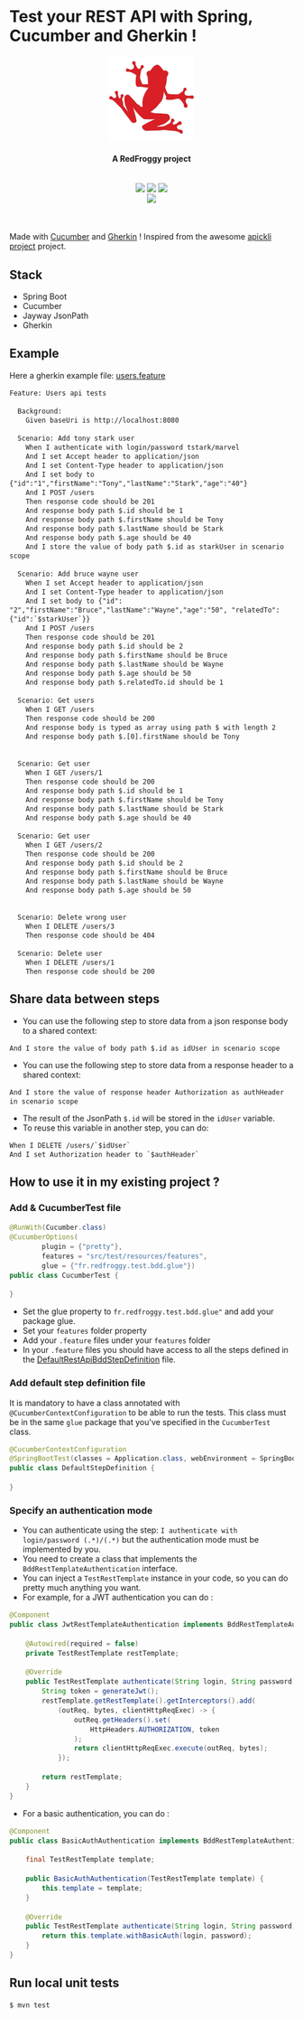 # Test your REST API with Spring, Cucumber and Gherkin !

<div align="center">
  <a name="logo" href="https://www.redfroggy.fr"><img src="src/main/resources/images/logo.png" alt="RedFroggy"></a>
  <h4 align="center">A RedFroggy project</h4>
</div>
<br/>
<div align="center">
  <a href="https://forthebadge.com"><img src="https://forthebadge.com/images/badges/fuck-it-ship-it.svg"/></a>
  <a href="https://forthebadge.com"><img src="https://forthebadge.com/images/badges/built-with-love.svg"/></a>
<a href="https://forthebadge.com"><img src="https://forthebadge.com/images/badges/made-with-java.svg"/></a>
</div>
<div align="center">
  <a href="https://circleci.com/gh/RedFroggy/spring-cucumber-rest-api"><img src="https://circleci.com/gh/RedFroggy/spring-cucumber-rest-api.svg?style=svg"/></a>
</div>
<br/>
<br/>

Made with [Cucumber](https://cucumber.io/) and [Gherkin](https://cucumber.io/docs/gherkin/) !
Inspired from the awesome [apickli project](https://github.com/apickli/apickli) project.

## Stack
- Spring Boot
- Cucumber
- Jayway JsonPath
- Gherkin

## Example

Here a gherkin example file: [users.feature](src/test/resources/features/users.feature)

```gherkin
Feature: Users api tests

  Background:
    Given baseUri is http://localhost:8080

  Scenario: Add tony stark user
    When I authenticate with login/password tstark/marvel
    And I set Accept header to application/json
    And I set Content-Type header to application/json
    And I set body to {"id":"1","firstName":"Tony","lastName":"Stark","age":"40"}
    And I POST /users
    Then response code should be 201
    And response body path $.id should be 1
    And response body path $.firstName should be Tony
    And response body path $.lastName should be Stark
    And response body path $.age should be 40
    And I store the value of body path $.id as starkUser in scenario scope

  Scenario: Add bruce wayne user
    When I set Accept header to application/json
    And I set Content-Type header to application/json
    And I set body to {"id": "2","firstName":"Bruce","lastName":"Wayne","age":"50", "relatedTo": {"id":`$starkUser`}}
    And I POST /users
    Then response code should be 201
    And response body path $.id should be 2
    And response body path $.firstName should be Bruce
    And response body path $.lastName should be Wayne
    And response body path $.age should be 50
    And response body path $.relatedTo.id should be 1

  Scenario: Get users
    When I GET /users
    Then response code should be 200
    And response body is typed as array using path $ with length 2
    And response body path $.[0].firstName should be Tony


  Scenario: Get user
    When I GET /users/1
    Then response code should be 200
    And response body path $.id should be 1
    And response body path $.firstName should be Tony
    And response body path $.lastName should be Stark
    And response body path $.age should be 40

  Scenario: Get user
    When I GET /users/2
    Then response code should be 200
    And response body path $.id should be 2
    And response body path $.firstName should be Bruce
    And response body path $.lastName should be Wayne
    And response body path $.age should be 50


  Scenario: Delete wrong user
    When I DELETE /users/3
    Then response code should be 404

  Scenario: Delete user
    When I DELETE /users/1
    Then response code should be 200

```

## Share data between steps
- You can use the following step to store data from a json response body to a shared context:
```gherkin
And I store the value of body path $.id as idUser in scenario scope
```
- You can use the following step to store data from a response header to a shared context:
```gherkin
And I store the value of response header Authorization as authHeader in scenario scope
```
- The result of the JsonPath `$.id` will be stored in the `idUser` variable.
- To reuse this variable in another step, you can do:
```gherkin
When I DELETE /users/`$idUser`
And I set Authorization header to `$authHeader`
```


## How to use it in my existing project ?

### Add & CucumberTest  file

```java
@RunWith(Cucumber.class)
@CucumberOptions(
        plugin = {"pretty"},
        features = "src/test/resources/features",
        glue = {"fr.redfroggy.test.bdd.glue"})
public class CucumberTest {

}
````
- Set the glue property to  `fr.redfroggy.test.bdd.glue"` and add your package glue.
- Set your `features` folder property
- Add your `.feature` files under your `features` folder
- In your `.feature` files you should have access to all the steps defined in the [DefaultRestApiBddStepDefinition](src/main/java/fr/redfroggy/bdd/glue/DefaultRestApiBddStepDefinition.java) file.


### Add default step definition file
It is mandatory to have a class annotated with `@CucumberContextConfiguration` to be able to run the tests.
This class must be in the same `glue` package that you've specified in the `CucumberTest` class.

```java
@CucumberContextConfiguration
@SpringBootTest(classes = Application.class, webEnvironment = SpringBootTest.WebEnvironment.RANDOM_PORT)
public class DefaultStepDefinition {

}
````

### Specify an authentication mode
- You can authenticate using the step: `I authenticate with login/password (.*)/(.*)` but the authentication mode must be implemented by you.
- You need to create a class that implements the `BddRestTemplateAuthentication` interface. 
- You can inject a `TestRestTemplate` instance in your code, so you can do pretty much anything you want.
- For example, for a JWT authentication you can do :
```java
@Component
public class JwtRestTemplateAuthentication implements BddRestTemplateAuthentication {

    @Autowired(required = false)
    private TestRestTemplate restTemplate;

    @Override
    public TestRestTemplate authenticate(String login, String password) {
        String token = generateJwt();
        restTemplate.getRestTemplate().getInterceptors().add(
            (outReq, bytes, clientHttpReqExec) -> {
                outReq.getHeaders().set(
                    HttpHeaders.AUTHORIZATION, token
                );
                return clientHttpReqExec.execute(outReq, bytes);
            });

        return restTemplate;
    }
}
```
- For a basic authentication, you can do :
```java
@Component
public class BasicAuthAuthentication implements BddRestTemplateAuthentication {

    final TestRestTemplate template;

    public BasicAuthAuthentication(TestRestTemplate template) {
        this.template = template;
    }

    @Override
    public TestRestTemplate authenticate(String login, String password) {
        return this.template.withBasicAuth(login, password);
    }
}
```

## Run local unit tests

````bash
$ mvn test
````
